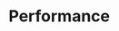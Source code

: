 <!-- .slide: class="transition-white fire-bg-red fire-specific-slide" data-background="css/theme/legacy/images/background_red.png" -->

# Performance
